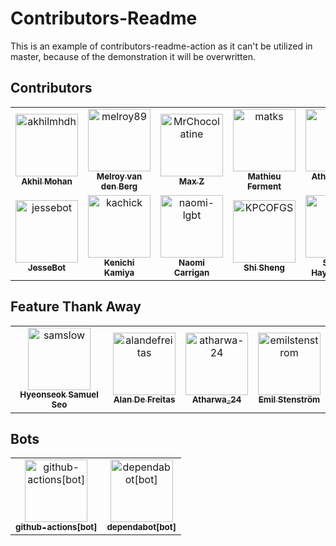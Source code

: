 # Contributors-Readme

This is an example of contributors-readme-action as it can't be utilized in master, because of the demonstration it will be overwritten.

## Contributors

<!-- readme: contributors -start -->
<table>
	<tbody>
		<tr>
            <td align="center">
                <a href="https://github.com/akhilmhdh">
                    <img src="https://avatars.githubusercontent.com/u/31166322?v=4" width="100;" alt="akhilmhdh"/>
                    <br />
                    <sub><b>Akhil Mohan</b></sub>
                </a>
            </td>
            <td align="center">
                <a href="https://github.com/melroy89">
                    <img src="https://avatars.githubusercontent.com/u/628926?v=4" width="100;" alt="melroy89"/>
                    <br />
                    <sub><b>Melroy van den Berg</b></sub>
                </a>
            </td>
            <td align="center">
                <a href="https://github.com/MrChocolatine">
                    <img src="https://avatars.githubusercontent.com/u/47531779?v=4" width="100;" alt="MrChocolatine"/>
                    <br />
                    <sub><b>Max Z</b></sub>
                </a>
            </td>
            <td align="center">
                <a href="https://github.com/matks">
                    <img src="https://avatars.githubusercontent.com/u/3830050?v=4" width="100;" alt="matks"/>
                    <br />
                    <sub><b>Mathieu Ferment</b></sub>
                </a>
            </td>
            <td align="center">
                <a href="https://github.com/athul">
                    <img src="https://avatars.githubusercontent.com/u/40897573?v=4" width="100;" alt="athul"/>
                    <br />
                    <sub><b>Athul Cyriac Ajay</b></sub>
                </a>
            </td>
            <td align="center">
                <a href="https://github.com/dtcMLOps">
                    <img src="https://avatars.githubusercontent.com/u/115469901?v=4" width="100;" alt="dtcMLOps"/>
                    <br />
                    <sub><b>Daniel T</b></sub>
                </a>
            </td>
		</tr>
		<tr>
            <td align="center">
                <a href="https://github.com/jessebot">
                    <img src="https://avatars.githubusercontent.com/u/2389292?v=4" width="100;" alt="jessebot"/>
                    <br />
                    <sub><b>JesseBot</b></sub>
                </a>
            </td>
            <td align="center">
                <a href="https://github.com/kachick">
                    <img src="https://avatars.githubusercontent.com/u/1180335?v=4" width="100;" alt="kachick"/>
                    <br />
                    <sub><b>Kenichi Kamiya</b></sub>
                </a>
            </td>
            <td align="center">
                <a href="https://github.com/naomi-lgbt">
                    <img src="https://avatars.githubusercontent.com/u/63889819?v=4" width="100;" alt="naomi-lgbt"/>
                    <br />
                    <sub><b>Naomi Carrigan</b></sub>
                </a>
            </td>
            <td align="center">
                <a href="https://github.com/KPCOFGS">
                    <img src="https://avatars.githubusercontent.com/u/100217654?v=4" width="100;" alt="KPCOFGS"/>
                    <br />
                    <sub><b>Shi Sheng</b></sub>
                </a>
            </td>
            <td align="center">
                <a href="https://github.com/shufo">
                    <img src="https://avatars.githubusercontent.com/u/1641039?v=4" width="100;" alt="shufo"/>
                    <br />
                    <sub><b>Shuhei Hayashibara</b></sub>
                </a>
            </td>
		</tr>
	<tbody>
</table>
<!-- readme: contributors -end -->

## Feature Thank Away

<!-- readme: samslow,alandefreitas,atharwa-24,EmilStenstrom -start -->
<table>
	<tbody>
		<tr>
            <td align="center">
                <a href="https://github.com/samslow">
                    <img src="https://avatars1.githubusercontent.com/u/26738367?v=4" width="100;" alt="samslow"/>
                    <br />
                    <sub><b>Hyeonseok Samuel Seo</b></sub>
                </a>
            </td>
            <td align="center">
                <a href="https://github.com/alandefreitas">
                    <img src="https://avatars0.githubusercontent.com/u/5369819?v=4" width="100;" alt="alandefreitas"/>
                    <br />
                    <sub><b>Alan De Freitas</b></sub>
                </a>
            </td>
            <td align="center">
                <a href="https://github.com/atharwa-24">
                    <img src="https://avatars0.githubusercontent.com/u/54115798?v=4" width="100;" alt="atharwa-24"/>
                    <br />
                    <sub><b>Atharwa_24</b></sub>
                </a>
            </td>
            <td align="center">
                <a href="https://github.com/emilstenstrom">
                    <img src="https://avatars.githubusercontent.com/u/224130?v=4" width="100;" alt="emilstenstrom"/>
                    <br />
                    <sub><b>Emil Stenström</b></sub>
                </a>
            </td>
		</tr>
	<tbody>
</table>
<!-- readme: samslow,alandefreitas,atharwa-24,EmilStenstrom -end -->

## Bots

<!-- readme: bots -start -->
<table>
	<tbody>
		<tr>
            <td align="center">
                <a href="https://github.com/github-actions[bot]">
                    <img src="https://avatars.githubusercontent.com/in/15368?v=4" width="100;" alt="github-actions[bot]"/>
                    <br />
                    <sub><b>github-actions[bot]</b></sub>
                </a>
            </td>
            <td align="center">
                <a href="https://github.com/dependabot[bot]">
                    <img src="https://avatars.githubusercontent.com/in/29110?v=4" width="100;" alt="dependabot[bot]"/>
                    <br />
                    <sub><b>dependabot[bot]</b></sub>
                </a>
            </td>
		</tr>
	<tbody>
</table>
<!-- readme: bots -end -->
